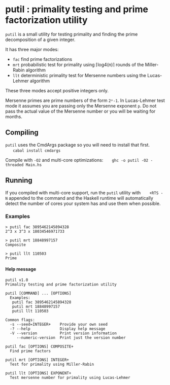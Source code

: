 # putil : primality testing and prime factorization utility

`putil` is a small utility for testing primality and finding the prime decomposition of a given integer.

It has three major modes:
* `fac` find prime factorizations
* `mrt` probabilistic test for primality using ⌈log4(n)⌉ rounds of the Miller-Rabin algorithm
* `llt` deterministic primality test for Mersenne numbers using the Lucas-Lehmer algorithm

These three modes accept positive integers only.

Mersenne primes are prime numbers of the form `2ᵖ-1`. In Lucas-Lehmer test mode it assumes you are passing only the Mersenne exponent `p`. Do not pass the actual value of the Mersenne number or you will be waiting for months.

## Compiling

`putil` uses the CmdArgs package so you will need to install that first.
&nbsp;&nbsp;&nbsp;&nbsp;&nbsp;&nbsp;`cabal install cmdargs`

Compile with `-O2` and multi-core optimizations:
&nbsp;&nbsp;&nbsp;&nbsp;&nbsp;&nbsp;`ghc -o putil -O2 -threaded Main.hs`

## Running

If you compiled with multi-core support, run the `putil` utility with
&nbsp;&nbsp;&nbsp;&nbsp;&nbsp;&nbsp;` +RTS -N `
appended to the command and the Haskell runtime will automatically detect the number of cores your system has and use them when possible.

### Examples

```
> putil fac 3895462145894328
2^3 x 3^3 x 18034546971733

> putil mrt 18848997157
Composite

> putil llt 110503
Prime
```

#### Help message

```
putil v1.0
Primality testing and prime factorization utility

putil [COMMAND] ... [OPTIONS]
  Examples:
   putil fac 3895462145894328
   putil mrt 18848997157
   putil llt 110503

Common flags:
  -s --seed=INTEGER+    Provide your own seed
  -? --help             Display help message
  -V --version          Print version information
     --numeric-version  Print just the version number

putil fac [OPTIONS] COMPOSITE+
  Find prime factors

putil mrt [OPTIONS] INTEGER+
  Test for primality using Miller-Rabin

putil llt [OPTIONS] EXPONENT+
  Test mersenne number for primality using Lucas-Lehmer
```
